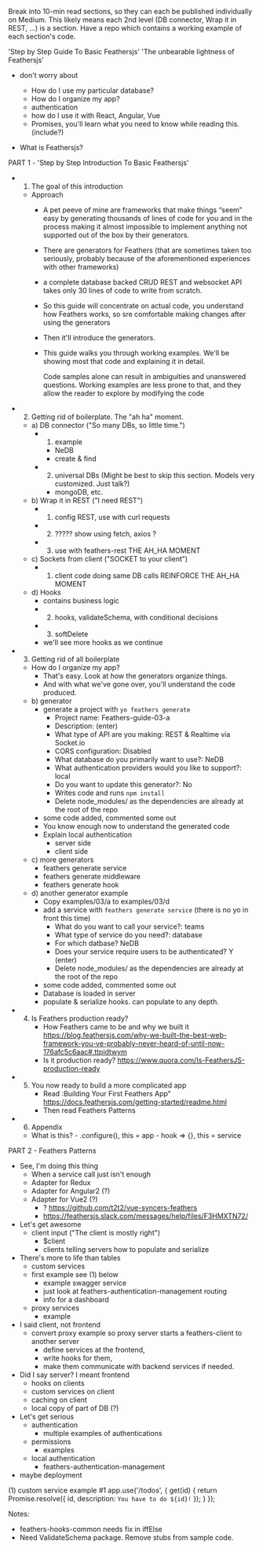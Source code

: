 
Break into 10-min read sections, so they can each be published individually on Medium.
This likely means each 2nd level (DB connector, Wrap it in REST, ...) is a section.
Have a repo which contains a working example of each section's code.

'Step by Step Guide To Basic Feathersjs'
'The unbearable lightness of Feathersjs'

- don't worry about
    - How do I use my particular database?
    - How do I organize my app?
    - authentication
    - how do I use it with React, Angular, Vue
    - Promises, you'll learn what you need to know while reading this. (include?)

- What is Feathersjs?

PART 1 - 'Step by Step Introduction To Basic Feathersjs'

- 01) The goal of this introduction

    - Approach
        - A pet peeve of mine are frameworks that make things “seem” easy by generating thousands of lines of code for you and in the process making it almost impossible to implement anything not supported out of the box by their generators.
        - There are generators for Feathers (that are sometimes taken too seriously, probably because of the aforementioned experiences with other frameworks)
        - a complete database backed CRUD REST and websocket API takes only 30 lines of code to write from scratch.
        - So this guide will concentrate on actual code, you understand how Feathers works, so sre comfortable making changes after using the generators
        - Then it'll introduce the generators.
        - This guide walks you through working examples.
          We'll be showing most that code and explaining it in detail.
          
          Code samples alone can result in ambiguities and unanswered questions.
          Working examples are less prone to that,
          and they allow the reader to explore by modifying the code
- 02) Getting rid of boilerplate. The "ah ha" moment.
    - a) DB connector ("So many DBs, so little time.")
        - 1) example
            - NeDB
            - create & find
        - 2) universal DBs (Might be best to skip this section. Models very customized. Just talk?)
            - mongoDB, etc.
    - b) Wrap it in REST ("I need REST")
        - 1) config REST, use with curl requests
        - 2) ????? show using fetch, axios ?
        - 3) use with feathers-rest THE AH_HA MOMENT
    - c) Sockets from client ("SOCKET to your client")
        - 1) client code doing same DB calls REINFORCE THE AH_HA MOMENT
    - d) Hooks
        - contains business logic
        - 2) hooks, validateSchema, with conditional decisions
        - 3) softDelete
        - we'll see more hooks as we continue
- 03) Getting rid of all boilerplate
    - How do I organize my app?
        - That's easy. Look at how the generators organize things.
        - And with what we've gone over, you'll understand the code produced.
    - b) generator
        - generate a project with `yo feathers generate`
            - Project name: Feathers-guide-03-a
            - Description: (enter)
            - What type of API are you making: REST & Realtime via Socket.io
            - CORS configuration: Disabled
            - What database do you primarily want to use?: NeDB
            - What authentication providers would you like to support?: local
            - Do you want to update this generator?: No
            - Writes code and runs `npm install`
            - Delete node_modules/ as the dependencies are already at the root of the repo
        - some code added, commented some out
        - You know enough now to understand the generated code
        - Explain local authentication
            - server side
            - client side
    - c) more generators
        - feathers generate service
        - feathers generate middleware
        - feathers generate hook
    - d) another generator example
        - Copy examples/03/a to examples/03/d
        - add a service with `feathers generate service` (there is no yo in front this time)
            - What do you want to call your service?: teams
            - What type of service do you need?: database
            - For which datbase? NeDB
            - Does your service require users to be authenticated? Y (enter)
            - Delete node_modules/ as the dependencies are already at the root of the repo
        - some code added, commented some out
        - Database is loaded in server
        - populate & serialize hooks. can populate to any depth.
- 04) Is Feathers production ready?
        - How Feathers came to be and why we built it https://blog.feathersjs.com/why-we-built-the-best-web-framework-you-ve-probably-never-heard-of-until-now-176afc5c6aac#.ttpidtwym
        - Is it production ready? https://www.quora.com/Is-FeathersJS-production-ready
- 05) You now ready to build a more complicated app
        - Read :Building Your First Feathers App" https://docs.feathersjs.com/getting-started/readme.html
        - Then read Feathers Patterns
- 06) Appendix
    - What is this?
            - .configure(), this = app
            - hook => {}, this = service

PART 2 - Feathers Patterns

- See, I'm doing this thing
    - When a service call just isn't enough
    - Adapter for Redux
    - Adapter for Angular2 (?)
    - Adapter for Vue2 (?) 
        - ? https://github.com/t2t2/vue-syncers-feathers
        - https://feathersjs.slack.com/messages/help/files/F3HMXTN72/
- Let's get awesome
    - client input ("The client is mostly right")
        - $client
        - clients telling servers how to populate and serialize
- There's more to life than tables
    - custom services
    - first example see (1) below
        - example swagger service
        - just look at feathers-authentication-management routing
        - info for a dashboard
    - proxy services
        - example
- I said client, not frontend
    - convert proxy example so proxy server starts a feathers-client to another server
        - define services at the frontend,
        - write hooks for them,
        - make them communicate with backend services if needed.
- Did I say server? I meant frontend
    - hooks on clients
    - custom services on client
    - caching on client
    - local copy of part of DB (?)
- Let's get serious
    - authentication
        - multiple examples of authentications
    - permissions
        - examples
    - local authentication
        - feathers-authentication-management
- maybe deployment




(1) custom service example #1
app.use('/todos', {
  get(id) {
    return Promise.resolve({
      id,
      description: `You have to do ${id}!`
    });
  }
});


Notes:
- feathers-hooks-common needs fix in iffElse
- Need ValidateSchema package. Remove stubs from sample code.